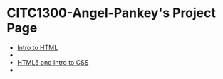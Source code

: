 # CITC1300-Angel-Pankey's Project Page

<ul>
    <li><a href="Intro_to_html/index.html" target="_blank">Intro to HTML</a><li>
    <li><a href="HTML5_intro_to_css/index.html" target="_blank">HTML5 and Intro to CSS</a><li>
<ul>    